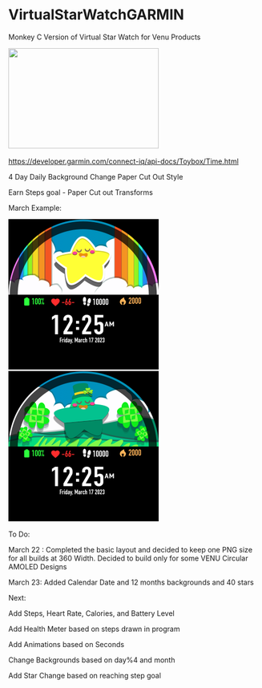 # VirtualStarWatchGARMIN
Monkey C Version of Virtual Star Watch for Venu Products


<img src="https://guerrillaworldpress.files.wordpress.com/2015/01/b3_construction_monkey2.jpg" width="300" height="200" />

https://developer.garmin.com/connect-iq/api-docs/Toybox/Time.html

4 Day Daily Background Change Paper Cut Out Style

Earn Steps goal - Paper Cut out Transforms

March Example:

<img src="https://github.com/SarahBass/VirtualStarWatchGARMIN/blob/main/demo1.png" width="300" height="300" />

<img src="https://github.com/SarahBass/VirtualStarWatchGARMIN/blob/main/demo0.png" width="300" height="300" />


To Do:

March 22 : Completed the basic layout and decided to keep one PNG size for all builds at 360 Width. Decided to build only for some VENU Circular AMOLED Designs

March 23: Added Calendar Date and 12 months backgrounds and 40 stars
 
 Next:

 
 Add Steps, Heart Rate, Calories, and Battery Level
 
 Add Health Meter based on steps drawn in program
 
 Add Animations based on Seconds
 
 Change Backgrounds based on day%4 and month
 
 Add Star Change based on reaching step goal

 

